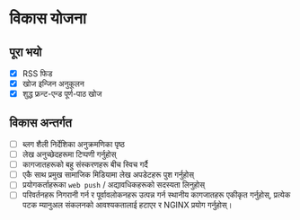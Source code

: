 # विकास योजना

## पूरा भयो

- [x] RSS फिड
- [x] खोज इन्जिन अनुकूलन
- [x] शुद्ध फ्रन्ट-एन्ड पूर्ण-पाठ खोज

## विकास अन्तर्गत

- [ ] ब्लग शैली निर्देशिका अनुक्रमणिका पृष्ठ
- [ ] लेख अनुच्छेदहरूमा टिप्पणी गर्नुहोस्
- [ ] कागजातहरूको बहु संस्करणहरू बीच स्विच गर्दै
- [ ] एकै साथ प्रमुख सामाजिक मिडियामा लेख अपडेटहरू पुश गर्नुहोस्
- [ ] प्रयोगकर्ताहरूका `web push` / अद्यावधिकहरूको सदस्यता लिनुहोस्
- [ ] परिवर्तनहरू निगरानी गर्न र पूर्वावलोकनहरू उत्पन्न गर्न स्थानीय कागजातहरू एकीकृत गर्नुहोस्, प्रत्येक पटक म्यानुअल संकलनको आवश्यकतालाई हटाएर र NGINX प्रयोग गर्नुहोस्।